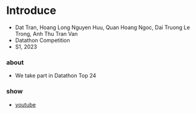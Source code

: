 # Introduce 
- Dat Tran, Hoang Long Nguyen Huu, Quan Hoang Ngoc, Dai Truong Le Trong, Anh Thu Tran Van
- Datathon Competition
- S1, 2023
### about 
- We take part in Datathon Top 24
### show 
- [youtube](https://www.youtube.com/watch?v=lfzwbVj0Fnw)
